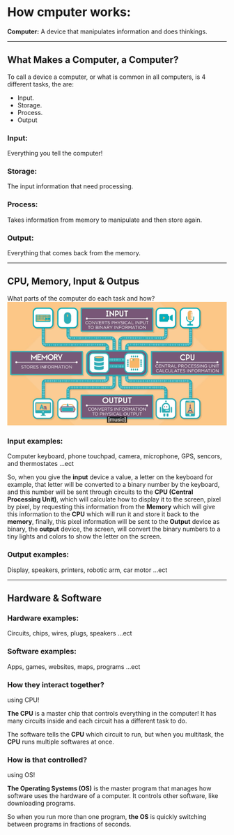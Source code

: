 # How cmputer works:

**Computer:** A device that manipulates information and does thinkings.

---
## What Makes a Computer, a Computer?

To call a device a computer, or what is common in all computers, is 4 different tasks, the are:
- Input.
- Storage.
- Process.
- Output

### Input:
Everything you tell the computer!
### Storage:
The input information that need processing.
### Process:
Takes information from memory to manipulate and then store again.
### Output:
Everything that comes back from the memory.

---
## CPU, Memory, Input & Outpus

What parts of the computer do each task and how?
![Basic Computer Tasks](Images/Untitled.png)

### Input examples:
Computer keyboard, phone touchpad, camera, microphone, GPS, sencors, and thermostates ...ect

So, when you give the **input** device a value, a letter on the keyboard for example, that letter will be converted to a binary number by the keyboard, and this number will be sent  through circuits to the **CPU (Central Processing Unit)**, which will calculate how to display it to the screen, pixel by pixel, by requesting this information from the **Memory** which will give this information to the **CPU** which will run it and store it back to the **memory**, finally, this pixel information will be sent to the **Output** device as binary, the **output** device, the screen, will convert the binary numbers to a tiny lights and colors to show the letter on the screen.

### Output examples:
Display, speakers, printers, robotic arm, car motor ...ect

---
## Hardware & Software

### Hardware examples:
Circuits, chips, wires, plugs, speakers ...ect
### Software examples:
Apps, games, websites, maps, programs ...ect

### How they interact together?
using CPU!

**The CPU** is a master chip that controls everything in the computer! It has many circuits inside and each circuit has a different task to do.

The software tells the **CPU** which circuit to run, but when you multitask, the **CPU** runs multiple softwares at once.

### How is that controlled?
using OS!

**The Operating Systems (OS)** is the master program that manages how software uses the hardware of a computer. It controls other software, like downloading programs.

So when you run more than one program, **the OS** is quickly switching between programs in fractions of seconds.